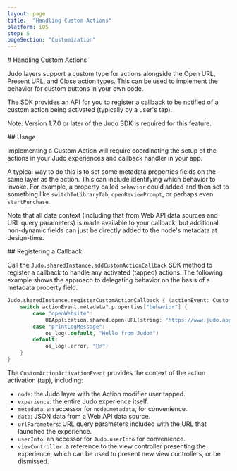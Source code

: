```yaml
---
layout: page
title:  "Handling Custom Actions"
platform: iOS
step: 5
pageSection: "Customization"
---
```


<section id="{{ page.title | slugify }}" markdown=1>
# Handling Custom Actions

Judo layers support a custom type for actions alongside the Open URL, Present URL, and Close action types. This can be used to implement the behavior for custom buttons in your own code.

The SDK provides an API for you to register a callback to be notified of a custom action being activated (typically by a user's tap).

<p class="note">
<span class="bold">Note: </span>
Version 1.7.0 or later of the Judo SDK is required for this feature.
</p>

</section>

<section id="usage" markdown=1>
## Usage

Implementing a Custom Action will require coordinating the setup of the actions in your Judo experiences and callback handler in your app.

A typical way to do this is to set some metadata properties fields on the same layer as the action.  This can include identifying which behavior to invoke. For example, a property called `behavior` could added and then set to something like `switchToLibraryTab`, `openReviewPrompt`, or perhaps even `startPurchase`.

Note that all data context (including that from Web API data sources and URL query parameters) is made available to your callback, but additional non-dynamic fields can just be directly added to the node's metadata at design-time.

</section>

<section id="registering-a-callback" markdown=1>
## Registering a Callback

Call the `Judo.sharedInstance.addCustomActionCallback` SDK method to register a callback to handle any activated (tapped) actions. The following example shows the approach to delegating behavior on the basis of a metadata property field.

```swift
Judo.sharedInstance.registerCustomActionCallback { (actionEvent: CustomActionActivationEvent) in
    switch actionEvent.metadata?.properties["behavior"] {
        case "openWebsite":
            UIApplication.shared.open(URL(string: "https://www.judo.app/")!)
        case "printLogMessage":
            os_log(.default, "Hello from Judo!")
        default:
            os_log(.error, "🤷‍♂️")
    }
}
```

The `CustomActionActivationEvent` provides the context of the action activation (tap), including:

* `node`: the Judo layer with the Action modifier user tapped.
* `experience`: the entire Judo experience itself.
* `metadata`: an accessor for `node.metadata`, for convenience.
* `data`: JSON data from a Web API data source.
* `urlParameters`: URL query parameters included with the URL that launched the experience.
* `userInfo`: an accessor for `Judo.userInfo` for convenience.
* `viewController`: a reference to the view controller presenting the experience, which can be used to present new view controllers, or be dismissed.
</section>
